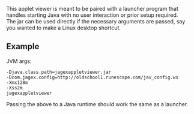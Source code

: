 This applet viewer is meant to be paired with a launcher program that handles starting Java with no user interaction or prior setup required.  
The jar can be used directly if the necessary arguments are passed, say you wanted to make a Linux desktop shortcut.

## Example

JVM args:
```
-Djava.class.path=jagexappletviewer.jar
-Dcom.jagex.config=http://oldschool1.runescape.com/jav_config.ws
-Xmx128m
-Xss2m
jagexappletviewer
```

Passing the above to a Java runtime should work the same as a launcher.
